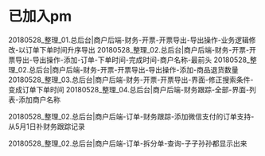 


# 已加入pm
<!--20180528_整理_0.总后台|商户后端-财务跟踪-全部-界面-添加搜索条件-1_订单状态-2_会员信息-->

20180528_整理_01.总后台|商户后端-财务-开票-开票导出-导出操作-业务逻辑修改-以订单下单时间升序导出
20180528_整理_02.总后台|商户后端-财务-开票-开票导出-导出操作-添加-订单-下单时间-完成时间-商户名称-最前头
20180528_整理_02.总后台|商户后端-财务-开票-开票导出-导出操作-添加-商品退货数量
20180528_整理_03.总后台|商户后端-财务-开票-开票导出-界面-修正搜索条件-变成订单下单时间
20180528_整理_04.总后台|商户后端-财务跟踪-全部-界面-列表-添加商户名称




20180528_整理_02.总后台|商户后端-订单-财务跟踪-添加微信支付的订单支持-从5月1日䃼财务跟踪记录

20180528_整理_02.总后台|商户后端-订单-拆分单-查询-子子孙孙都显示出来